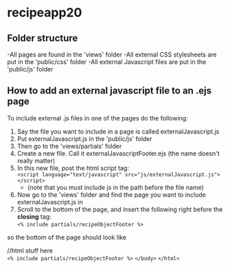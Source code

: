 # recipeapp20

## Folder structure
-All pages are found in the 'views' folder
-All external CSS stylesheets are put in the 'public/css' folder
-All external Javascript files are put in the 'public/js' folder

## How to add an external javascript file to an .ejs page
To include external .js files in one of the pages do the following:
1. Say the file you want to include in a page is called externalJavascript.js
2. Put externalJavascript.js in the 'public/js' folder
3. Then go to the 'views/partials' folder
4. Create a new file. Call it externalJavascriptFooter.ejs (the name doesn't really matter)
5. In this new file, post the html script tag: \
  `<script language="text/javascript" src="js/externalJavascript.js"></script> `
    - (note that you must include js in the path before the file name)
6. Now go to the 'views' folder and find the page you want to include externalJavascript.js in
7. Scroll to the bottom of the page, and insert the following right before the **closing** </body> tag: \
  `<% include partials/recipeObjectFooter %>`
  
  so the bottom of the page should look like
  
  //html stuff here \
  `<% include partials/recipeObjectFooter %>`
  `</body>`
  `</html>`
  
